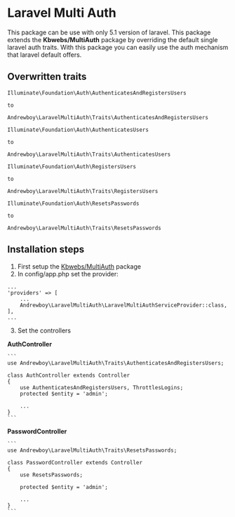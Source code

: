 # Laravel Multi Auth

This package can be use with only 5.1 version of laravel. This package extends the **Kbwebs/MultiAuth** package by overriding the default single 
laravel auth traits. With this package you can easily use the auth mechanism that laravel default offers.

## Overwritten traits

```
Illuminate\Foundation\Auth\AuthenticatesAndRegistersUsers

to

Andrewboy\LaravelMultiAuth\Traits\AuthenticatesAndRegistersUsers
```

```
Illuminate\Foundation\Auth\AuthenticatesUsers

to

Andrewboy\LaravelMultiAuth\Traits\AuthenticatesUsers
```

```
Illuminate\Foundation\Auth\RegistersUsers

to

Andrewboy\LaravelMultiAuth\Traits\RegistersUsers
```

```
Illuminate\Foundation\Auth\ResetsPasswords

to

Andrewboy\LaravelMultiAuth\Traits\ResetsPasswords
```


## Installation steps

1. First setup the [Kbwebs/MultiAuth](https://github.com/Kbwebs/MultiAuth) package
2. In config/app.php set the provider:
```
...
'providers' => [
    ...
    Andrewboy\LaravelMultiAuth\LaravelMultiAuthServiceProvider::class,
],
...
```

3. Set the controllers

**AuthController**

    ```
    use Andrewboy\LaravelMultiAuth\Traits\AuthenticatesAndRegistersUsers;
    
    class AuthController extends Controller
    {
        use AuthenticatesAndRegistersUsers, ThrottlesLogins;
        protected $entity = 'admin';
    
        ...
    }
    ```
**PasswordController**

    ```
    use Andrewboy\LaravelMultiAuth\Traits\ResetsPasswords;
    
    class PasswordController extends Controller
    {
        use ResetsPasswords;
        
        protected $entity = 'admin';
        
        ...
    }
    ```